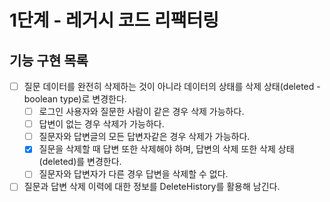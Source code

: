 # 1단계 - 레거시 코드 리팩터링

## 기능 구현 목록
- [ ] 질문 데이터를 완전히 삭제하는 것이 아니라 데이터의 상태를 삭제 상태(deleted - boolean type)로 변경한다.
  - [ ] 로그인 사용자와 질문한 사람이 같은 경우 삭제 가능하다.
  - [ ] 답변이 없는 경우 삭제가 가능하다.
  - [ ] 질문자와 답변글의 모든 답변자같은 경우 삭제가 가능하다.
  - [X] 질문을 삭제할 때 답변 또한 삭제해야 하며, 답변의 삭제 또한 삭제 상태(deleted)를 변경한다.
  - [ ] 질문자와 답변자가 다른 경우 답변을 삭제할 수 없다.
- [ ] 질문과 답변 삭제 이력에 대한 정보를 DeleteHistory를 활용해 남긴다.

